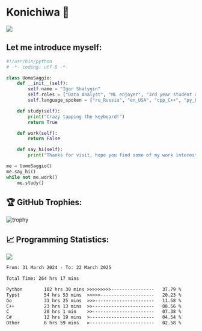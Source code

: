 # Konichiwa 👋
![](https://komarev.com/ghpvc/?username=IgorFandre&color=brightgreen)

## Let me introduce myself:
```py
#!/usr/bin/python
# -*- coding: utf-8 -*-

class UomoSaggio:
    def __init__(self):
        self.name = "Igor Shalygin"
        self.roles = ["Data Analyst", "ML enjoyer", "3rd year student of MIPT"]
        self.language_spoken = ["ru_Russia", "en_USA", "cpp_C++", "py_Python", "go_Golang"]

    def study(self):
        print("Crazy tapping the keyboard!")
        return True

    def work(self):
        return False

    def say_hi(self):
        print("Thanks for visit, hope you find some of my work interesting.")

me = UomoSaggio()
me.say_hi()
while not me.work()
    me.study()
```

## 🏆 GitHub Trophies:
![trophy](https://github-profile-trophy.vercel.app/?username=IgorFandre&title=MultiLanguage,Repositories,Commits,Experience,PullRequest,Reviews)

## 📈 Programming Statistics:

![](https://github-profile-summary-cards.vercel.app/api/cards/profile-details?username=IgorFandre&theme=solarized_dark)

<!--START_SECTION:waka-->

```txt
From: 31 March 2024 - To: 22 March 2025

Total Time: 264 hrs 17 mins

Python        102 hrs 30 mins >>>>>>>>>----------------   37.79 %
Typst         54 hrs 53 mins  >>>>>--------------------   20.23 %
Go            31 hrs 25 mins  >>>----------------------   11.58 %
C++           23 hrs 13 mins  >>-----------------------   08.56 %
C             20 hrs 1 min    >>-----------------------   07.38 %
C#            12 hrs 19 mins  >------------------------   04.54 %
Other         6 hrs 59 mins   >------------------------   02.58 %
```

<!--END_SECTION:waka-->
